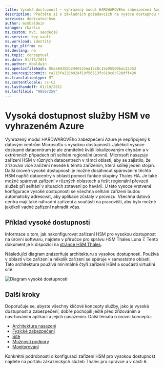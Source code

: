 ```yaml
---
title: Vysoká dostupnost – vyhrazený modul HARDWAROVÉho zabezpečení Azure | Microsoft Docs
description: Přečtěte si o základních požadavcích na vysoce dostupnou vysokou dostupnost HSM v Azure. Tento článek obsahuje příklad.
services: dedicated-hsm
author: msmbaldwin
manager: rkarlin
ms.custom: mvc, seodec18
ms.service: key-vault
ms.workload: identity
ms.tgt_pltfrm: na
ms.devlang: na
ms.topic: conceptual
ms.date: 01/15/2021
ms.author: mbaldwin
ms.openlocfilehash: 85aa9d355b2440535ea13c8c15e95500bac22352
ms.sourcegitcommit: ca215fa220b924f19f56513fc810c8c728dff420
ms.translationtype: MT
ms.contentlocale: cs-CZ
ms.lasthandoff: 01/19/2021
ms.locfileid: "98567259"
---
```

# <a name="azure-dedicated-hsm-high-availability"></a>Vysoká dostupnost služby HSM ve vyhrazeném Azure

Vyhrazený modul HARDWAROVÉho zabezpečení Azure je nepřipojený k datovým centrům Microsoftu s vysokou dostupností. Jakékoli vysoce dostupné datacentrum je ale zranitelné kvůli lokalizovaným chybám a v extrémních případech při selhání regionální úrovně. Microsoft nasazuje zařízení HSM v různých datacentrech v rámci oblasti, aby se zajistilo, že zřizování více zařízení nevede k těmto zařízením, která sdílejí jeden stojan. Další úroveň vysoké dostupnosti je možné dosáhnout spárováním těchto HSM napříč datacentry v oblasti pomocí funkce skupiny Thales HA. Je také možné spárovat zařízení v různých oblastech a řešit regionální převzetí služeb při selhání v situacích zotavení po havárii. U této vysoce vrstvené konfigurace vysoké dostupnosti se všechna selhání zařízení budou automaticky adresovat, aby aplikace zůstaly v provozu. Všechna datová centra mají také náhradní zařízení a součásti na pracovišti, aby bylo možné jakékoli vadné zařízení nahradit včas.

## <a name="high-availability-example"></a>Příklad vysoké dostupnosti

Informace o tom, jak nakonfigurovat zařízení HSM pro vysokou dostupnost na úrovni softwaru, najdete v příručce pro správu HSM Thales Luna 7. Tento dokument je k dispozici na  [stránce HSM Thales](https://thalesdocs.com/gphsm/Content/luna/network/luna_network_releases.htm).

Následující diagram znázorňuje architekturu s vysokou dostupností. Používá v oblasti více zařízení a několik zařízení se spáruje v samostatné oblasti. Tato architektura používá minimálně čtyři zařízení HSM a součásti virtuální sítě.

![Diagram vysoké dostupnosti](media/high-availability/high-availability.png)

## <a name="next-steps"></a>Další kroky

Doporučuje se, abyste všechny klíčové koncepty služby, jako je vysoká dostupnost a zabezpečení, dobře pochopili ještě před zřizováním a navrhováním aplikací a jejich nasazením.
Další témata o úrovni konceptu:

* [Architektura nasazení](deployment-architecture.md)
* [Fyzické zabezpečení](physical-security.md)
* [Sítě](networking.md)
* [Možnosti podpory](supportability.md)
* [Monitorování](monitoring.md)

Konkrétní podrobnosti o konfiguraci zařízení HSM pro vysokou dostupnost najdete na portálu zákaznických služeb Thales pro správce a v části 6.
